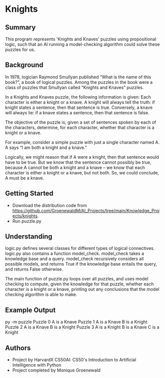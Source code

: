 # Knights


## Summary

This program represents 'Knights and Knaves' puzzles using propositional logic, such that an AI running a model-checking algorithm could solve these puzzles for us.


## Background

In 1978, logician Raymond Smullyan published “What is the name of this book?”, a book of logical puzzles. Among the puzzles in the book were a class of puzzles that Smullyan called “Knights and Knaves” puzzles.

In a Knights and Knaves puzzle, the following information is given: Each character is either a knight or a knave. A knight will always tell the truth: if knight states a sentence, then that sentence is true. Conversely, a knave will always lie: if a knave states a sentence, then that sentence is false.

The objective of the puzzle is, given a set of sentences spoken by each of the characters, determine, for each character, whether that character is a knight or a knave.

For example, consider a simple puzzle with just a single character named A. A says “I am both a knight and a knave.”

Logically, we might reason that if A were a knight, then that sentence would have to be true. But we know that the sentence cannot possibly be true, because A cannot be both a knight and a knave – we know that each character is either a knight or a knave, but not both. So, we could conclude, A must be a knave.


## Getting Started

* Download the distribution code from https://github.com/GroenewaldM/AI_Projects/tree/main/Knowledge_Projects/knights.
* Run puzzle.py


## Understanding

logic.py defines several classes for different types of logical connectives. 
logic.py also contains a function model_check. model_check takes a knowledge base and a query. model_check recursively considers all possible models, and returns True if the knowledge base entails the query, and returns False otherwise.

The main function of puzzle.py loops over all puzzles, and uses model checking to compute, given the knowledge for that puzzle, whether each character is a knight or a knave, printing out any conclusions that the model checking algorithm is able to make.


## Example Output

py -m puzzle
Puzzle 0
A is a Knave 
Puzzle 1
A is a Knave 
B is a Knight
Puzzle 2
A is a Knave
B is a Knight
Puzzle 3
A is a Knight
B is a Knave
C is a Knight


## Authors

* Project by HarvardX CS50AI: CS50's Introduction to Artificial Intelligence with Python
* Project completed by Monique Groenewald
